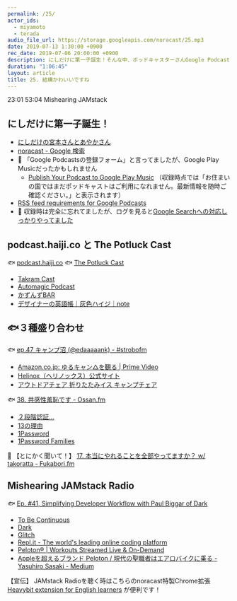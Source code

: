 ```yaml
---
permalink: /25/
actor_ids:
  - miyamoto
  - terada
audio_file_url: https://storage.googleapis.com/noracast/25.mp3
date: 2019-07-13 1:30:00 +0900
rec_date: 2019-07-06 20:00:00 +0900
description: にしだけに第一子誕生！そんな中、ポッドキャスターさんGoogle Podcastに対応させるためにRSS編集したほうがいいですよという話や、podcast.haiji.coとThe Potluck Cast、良いHelinoxのパチもんや、Ossan.fmを🐟に、共感性○○、7pay、パスワード共有、Fukabori.fmのショーノートがやばいという話や、Dark、Pelotonなどについて話しました。
duration: "1:06:45"
layout: article
title: 25. 結構かわいいですね
---
```


23:01
53:04 Mishearing JAMstack

## にしだけに第一子誕生！

- [にしだけの宮本さんとあやかさん](https://anchor.fm/yahsan2)
- [noracast - Google 検索](https://www.google.com/search?q=noracast)
- 🙇 「Google Podcastsの登録フォーム」と言ってましたが、Google Play Musicだったかもしれません
  - [Publish Your Podcast to Google Play Music](https://play.google.com/music/podcasts/publish) （収録時点では「お住まいの国ではまだポッドキャストはご利用になれません。最新情報を随時ご確認ください。」と表示されます）
- [RSS feed requirements for Google Podcasts](https://developers.google.com/search/reference/podcast/rss-feed)
- 🙇 収録時は完全に忘れてましたが、ログを見ると[Google Searchへの対応しっかりやってました](https://github.com/noracast/noracast.jp/commit/bfda459af08aa6e6aa84ba6d293dab3003220262#diff-8f1728e886ce13878bc3a0e37f5a0543)


## podcast.haiji.co と The Potluck Cast

🐟 [podcast.haiji.co](https://podcast.haiji.co/)
🐟 [The Potluck Cast](https://anchor.fm/the-potluck-cast)

- [Takram Cast](https://cast.takram.com/)
- [Automagic Podcast](https://automagic.fm/)
- [かずんずBAR](https://jijyo.com/category/cousinsbar/)
- [デザイナーの英語帳｜灰色ハイジ｜note](https://note.mu/haiji505/m/mdb25dc32167f)

## 🐟３種盛り合わせ

🐟 [ep.47 キャンプ沼 (@edaaaaank) - #strobofm](https://strobo.fm/episode/47/)

- [Amazon.co.jp: ゆるキャン△を観る | Prime Video‎](https://www.amazon.co.jp/dp/B078TMFC3K/ref=?ref=dvm_jp_pv_sl_go_020_002_123456789012_mk_fUAaB5i6-dc_sd_&tag=pv-ps-gdni-pv-020_22)
- [Helinox（ヘリノックス）公式サイト](https://www.helinox.co.jp/type/chair)
- [アウトドアチェア 折りたたみイス キャンプチェア](https://amzn.to/2SbPuGR)

🐟 [38. 共感性羞恥です - Ossan.fm](https://ossan.fm/episode/38)

- [２段階認証…](https://youtu.be/h9PIGxJKoHE?t=58)
- [13の理由](https://www.netflix.com/jp/title/80117470)
- [1Password](https://1password.com/jp/)
- [1Password Families](https://1password.com/jp/families/)

🐠 【とにかく聞いて！】 [17. 本当にやれることを全部やってますか？ w/ takoratta - Fukabori.fm](https://fukabori.fm/episode/17)

## Mishearing JAMstack Radio

🐟 [Ep. #41, Simplifying Developer Workflow with Paul Biggar of Dark](https://www.heavybit.com/library/podcasts/jamstack-radio/ep-41-simplifying-developer-workflow-with-paul-biggar-of-dark/)

- [To Be Continuous](https://www.heavybit.com/library/podcasts/to-be-continuous/)
- [Dark](https://darklang.com/)
- [Glitch](https://glitch.com/)
- [Repl.it - The world's leading online coding platform](https://repl.it/)
- [Peloton® | Workouts Streamed Live & On-Demand](https://www.onepeloton.com/)
- [Appleを超えるブランド Peloton / 現代の聖職者はエアロバイクに乗る - Yasuhiro Sasaki - Medium](https://medium.com/@yasuhirosasaki/apple%E3%82%92%E8%B6%85%E3%81%88%E3%82%8B%E3%83%96%E3%83%A9%E3%83%B3%E3%83%89-peloton-%E7%8F%BE%E4%BB%A3%E3%81%AE%E8%81%96%E8%81%B7%E8%80%85%E3%81%AF%E3%82%A8%E3%82%A2%E3%83%AD%E3%83%90%E3%82%A4%E3%82%AF%E3%81%AB%E4%B9%97%E3%82%8B-85738cf8f11)

【宣伝】
JAMstack Radioを聴く時はこちらのnoracast特製Chrome拡張 [Heavybit extension for English learners](https://chrome.google.com/webstore/detail/heavybit-extension-for-en/ahfgdgmheoejjllbgnkegimdiajihbee?hl=ja) が便利です！
